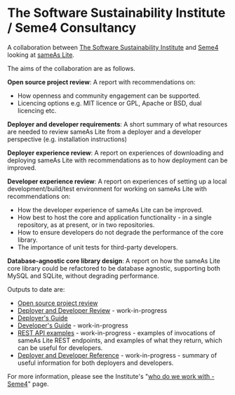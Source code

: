 The Software Sustainability Institute / Seme4 Consultancy
=========================================================

A collaboration between [The Software Sustainability Institute](http://www.software.ac.uk) and [Seme4](http://www.seme4.com) looking at [sameAs Lite](https://github.com/seme4/sameas-lite).

The aims of the collaboration are as follows.

**Open source project review**: A report with recommendations on:

* How openness and community engagement can be supported.
* Licencing options e.g. MIT licence or GPL, Apache or BSD, dual licencing etc.

**Deployer and developer requirements**: A short summary of what resources are needed to review sameAs Lite from a deployer and a developer perspective (e.g. installation instructions)

**Deployer experience review**: A report on experiences of downloading and deploying sameAs Lite with recommendations as to how deployment can be improved.

**Developer experience review**: A report on experiences of setting up a local development/build/test environment for working on sameAs Lite with recommendations on:

* How the developer experience of sameAs Lite can be improved.
* How best to host the core and application functionality - in a single repository, as at present, or in two repositories.
* How to ensure developers do not degrade the performance of the core library.
* The importance of unit tests for third-party developers.

**Database-agnostic core library design**: A report on how the sameAs Lite core library could be refactored to be database agnostic, supporting both MySQL and SQLite, without degrading performance.

Outputs to date are:

* [Open source project review](./open-source/OpenSourceProjectReview.md)
* [Deployer and Developer Review](./DeployerDeveloperReview.md) - work-in-progress
* [Deployer's Guide](./DeployersGuide.md)
* [Developer's Guide](./DevelopersGuide.md) - work-in-progress
* [REST API examples](./RESTAPIexamples.md) - work-in-progress - examples of invocations of sameAs Lite REST endpoints, and examples of what they return, which can be useful for developers.
* [Deployer and Developer Reference](./Reference.md) - work-in-progress - summary of useful information for both deployers and developers.

For more information, please see the Institute's "[who do we work with - Seme4](http://www.software.ac.uk/who-do-we-work/seme4)" page.
